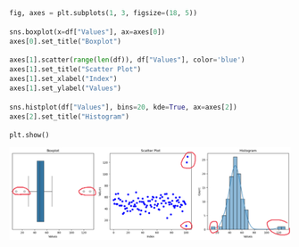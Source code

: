 ``` python
fig, axes = plt.subplots(1, 3, figsize=(18, 5))

sns.boxplot(x=df["Values"], ax=axes[0])
axes[0].set_title("Boxplot")

axes[1].scatter(range(len(df)), df["Values"], color='blue')
axes[1].set_title("Scatter Plot")
axes[1].set_xlabel("Index")
axes[1].set_ylabel("Values")

sns.histplot(df["Values"], bins=20, kde=True, ax=axes[2])
axes[2].set_title("Histogram")

plt.show()
```

![Image alt](https://raw.githubusercontent.com/DanisSharafiev/MLCourse/refs/heads/main/Images/Outliers.png)







